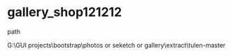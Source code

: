 # gallery_shop121212

path

G:\GUI projects\bootstrap\photos or seketch or gallery\extract\tulen-master
